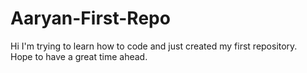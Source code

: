 # Aaryan-First-Repo
Hi I'm trying to learn how to code and just created my first repository.
<br>
Hope to have a great time ahead.

